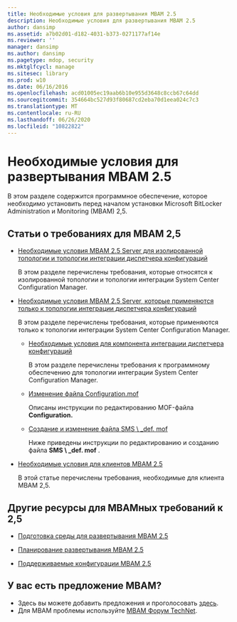 ```yaml
---
title: Необходимые условия для развертывания MBAM 2.5
description: Необходимые условия для развертывания MBAM 2.5
author: dansimp
ms.assetid: a7b02d01-d182-4031-b373-0271177af14e
ms.reviewer: ''
manager: dansimp
ms.author: dansimp
ms.pagetype: mdop, security
ms.mktglfcycl: manage
ms.sitesec: library
ms.prod: w10
ms.date: 06/16/2016
ms.openlocfilehash: acd01005ec19aab6b10e955d3648c8ccb67c64dd
ms.sourcegitcommit: 354664bc527d93f80687cd2eba70d1eea024c7c3
ms.translationtype: MT
ms.contentlocale: ru-RU
ms.lasthandoff: 06/26/2020
ms.locfileid: "10822822"
---
```

# Необходимые условия для развертывания MBAM 2.5


В этом разделе содержится программное обеспечение, которое необходимо установить перед началом установки Microsoft BitLocker Administration и Monitoring (MBAM) 2,5.

## <a href="" id="---------mbam-2-5-prerequisites-topics"></a> Статьи о требованиях для MBAM 2,5


-   [Необходимые условия MBAM 2.5 Server для изолированной топологии и топологии интеграции диспетчера конфигураций](mbam-25-server-prerequisites-for-stand-alone-and-configuration-manager-integration-topologies.md)

    В этом разделе перечислены требования, которые относятся к изолированной топологии и топологии интеграции System Center Configuration Manager.

-   [Необходимые условия MBAM 2.5 Server, которые применяются только к топологии интеграции диспетчера конфигураций](mbam-25-server-prerequisites-that-apply-only-to-the-configuration-manager-integration-topology.md)

    В этом разделе перечислены требования, которые применяются только к топологии интеграции System Center Configuration Manager.

    -   [Необходимые условия для компонента интеграции диспетчера конфигураций](prerequisites-for-the-configuration-manager-integration-feature.md)

        В этом разделе перечислены требования к программному обеспечению для топологии интеграции System Center Configuration Manager.

    -   [Изменение файла Configuration.mof](edit-the-configurationmof-file-mbam-25.md)

        Описаны инструкции по редактированию MOF-файла **Configuration.**

    -   [Создание и изменение файла SMS \ _def. mof](create-or-edit-the-sms-defmof-file-mbam-25.md)

        Ниже приведены инструкции по редактированию и созданию файла **SMS \ _def. mof** .

-   [Необходимые условия для клиентов MBAM 2.5](prerequisites-for-mbam-25-clients.md)

    В этой статье перечислены требования, необходимые для клиента MBAM 2,5.

## Другие ресурсы для MBAMных требований к 2,5


-   [Подготовка среды для развертывания MBAM 2.5](preparing-your-environment-for-mbam-25.md)

-   [Планирование развертывания MBAM 2.5](planning-to-deploy-mbam-25.md)

-   [Поддерживаемые конфигурации MBAM 2.5](mbam-25-supported-configurations.md)

## У вас есть предложение MBAM?
- Здесь вы можете добавить предложения и проголосовать [здесь](http://mbam.uservoice.com/forums/268571-microsoft-bitlocker-administration-and-monitoring). 
- Для MBAM проблемы используйте [MBAM Форум TechNet](https://social.technet.microsoft.com/Forums/home?forum=mdopmbam).

 

 





